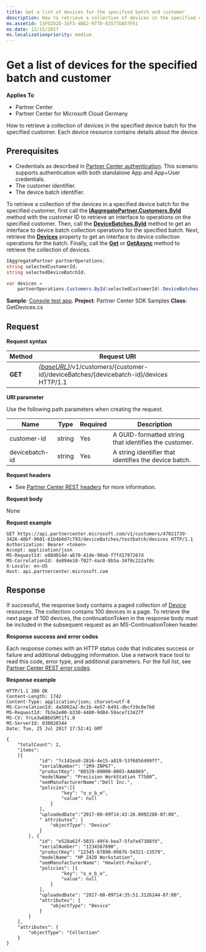```yaml
---
title: Get a list of devices for the specified batch and customer
description: How to retrieve a collection of devices in the specified device batch for the specified customer. Each device resource contains details about the device.
ms.assetid: 13FD2D2D-1EF3-4BE2-977D-83577DA57F51
ms.date: 12/15/2017
ms.localizationpriority: medium
---
```


# Get a list of devices for the specified batch and customer


**Applies To**

-   Partner Center
-   Partner Center for Microsoft Cloud Germany

How to retrieve a collection of devices in the specified device batch for the specified customer. Each device resource contains details about the device.

## <span id="Prerequisites"></span><span id="prerequisites"></span><span id="PREREQUISITES"></span>Prerequisites


-   Credentials as described in [Partner Center authentication](partner-center-authentication.md). This scenario supports authentication with both standalone App and App+User credentials.
-   The customer identifier.
-   The device batch identifier.

To retrieve a collection of the devices in a specified device batch for the specified customer, first call the [**IAggregatePartner.Customers.ById**](https://docs.microsoft.com/dotnet/api/microsoft.store.partnercenter.customers.icustomercollection.byid) method with the customer ID to retrieve an interface to operations on the specified customer. Then, call the [**DeviceBatches.ById**](https://docs.microsoft.com/dotnet/api/microsoft.store.partnercenter.devicesdeployment.idevicesbatchcollection.byid) method to get an interface to device batch collection operations for the specified batch. Next, retrieve the [**Devices**](https://docs.microsoft.com/dotnet/api/microsoft.store.partnercenter.devicesdeployment.idevicesbatch.devices) property to get an interface to device collection operations for the batch. Finally, call the [**Get**](https://docs.microsoft.com/dotnet/api/microsoft.store.partnercenter.devicesdeployment.idevicecollection.get) or [**GetAsync**](https://docs.microsoft.com/dotnet/api/microsoft.store.partnercenter.devicesdeployment.idevicecollection.getasync) method to retrieve the collection of devices.

``` csharp
IAggregatePartner partnerOperations;
string selectedCustomerId;
string selectedDeviceBatchId;

var devices = 
    partnerOperations.Customers.ById(selectedCustomerId).DeviceBatches.ById(selectedDeviceBatchId).Devices.Get();
```

**Sample**: [Console test app](console-test-app.md). **Project**: Partner Center SDK Samples **Class**: GetDevices.cs

## <span id="Request"></span><span id="request"></span><span id="REQUEST"></span>Request


**Request syntax**

| Method  | Request URI                                                                                                            |
|---------|------------------------------------------------------------------------------------------------------------------------|
| **GET** | [*{baseURL}*](partner-center-rest-urls.md)/v1/customers/{customer-id}/deviceBatches/{devicebatch-id}/devices HTTP/1.1 |

 

**URI parameter**

Use the following path parameters when creating the request.

| Name           | Type   | Required | Description                                           |
|----------------|--------|----------|-------------------------------------------------------|
| customer-id    | string | Yes      | A GUID-formatted string that identifies the customer. |
| devicebatch-id | string | Yes      | A string identifier that identifies the device batch. |

 

**Request headers**

-   See [Partner Center REST headers](headers.md) for more information.

**Request body**

None

**Request example**

```http
GET https://api.partnercenter.microsoft.com/v1/customers/47021739-3426-40bf-9601-61b4b6d7c793/deviceBatches/testbatch/devices HTTP/1.1
Authorization: Bearer <token> 
Accept: application/json
MS-RequestId: e88d014d-ab70-41de-90a0-f7fd1797267d
MS-CorrelationId: de894e18-f027-4ac0-8b5a-34f0c222af0c
X-Locale: en-US
Host: api.partnercenter.microsoft.com
```

## <span id="Response"></span><span id="response"></span><span id="RESPONSE"></span>Response


If successful, the response body contains a paged collection of [Device](devicedeployment.md#device) resources. The collection contains 100 devices in a page. To retrieve the next page of 100 devices, the continuationToken in the response body must be included in the subsequent request as an MS-ContinuationToken header.

**Response success and error codes**

Each response comes with an HTTP status code that indicates success or failure and additional debugging information. Use a network trace tool to read this code, error type, and additional parameters. For the full list, see [Partner Center REST error codes](error-codes.md).

**Response example**

```http
HTTP/1.1 200 OK
Content-Length: 1742
Content-Type: application/json; charset=utf-8
MS-CorrelationId: 4a5002a2-0c1b-4e57-b491-dbcf19c0e7b8
MS-RequestId: 7b3e2e00-b330-4480-9d84-59ace713427f
MS-CV: YrLe3w6BbUSMt1fi.0
MS-ServerId: 030020344
Date: Tue, 25 Jul 2017 17:52:41 GMT

{
    "totalCount": 2,
    "items":
    [{
            "id": "7c141ea9-2816-4e15-a819-53f6856499ff",
            "serialNumber": "2R9-ZNP67",
            "productKey": "00329-00000-0003-AA6069",
            "modelName": "Precision WorkStation T7500”,
            "oemManufacturerName":"Dell Inc.",
            "policies":[{
                    "key": "o_o_b_e",
                    "value": null
                }
            ],
            "uploadedDate":"2017-08-09T14:43:26.0092288-07:00",
            " attributes”: {
                "objectType": "Device"
            }
        }, {
            "id": "e528a62f-5031-49f4-bea7-5fafe47388fd",
            "serialNumber": "1234567890",
            "productKey": "12345-67890-09876-54321-13579",
            "modelName": "HP Z420 Workstation",
            "oemManufacturerName": "Hewlett-Packard",
            "policies": [{
                    "key": "o_o_b_e",
                    "value": null
                }
            ],
            "uploadedDate": "2017-08-09T14:35:51.3126144-07:00",
            "attributes": {
                "objectType": "Device"
            }
        }
    ],
    "attributes": {
        "objectType": "Collection"
    }
}
```

 

 




